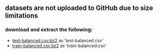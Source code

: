 ## datasets are not uploaded to GitHub due to size limitations

### download and extract the following:
* [test-balanced.csv.bz2](https://nlp.cs.princeton.edu/SARC/0.0/main/test-balanced.csv.bz2) as 'test-balanced.csv'
* [train-balanced.csv.bz2](https://nlp.cs.princeton.edu/SARC/0.0/main/train-balanced.csv.bz2) as 'train-balanced.csv'